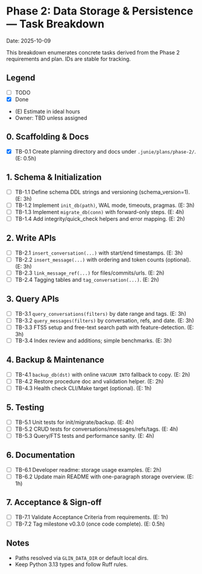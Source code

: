 # Phase 2: Data Storage & Persistence — Task Breakdown

Date: 2025-10-09

This breakdown enumerates concrete tasks derived from the Phase 2 requirements and plan. IDs are stable for tracking.

## Legend
- [ ] TODO
- [x] Done
- (E) Estimate in ideal hours
- Owner: TBD unless assigned

## 0. Scaffolding & Docs
- [x] TB-0.1 Create planning directory and docs under `.junie/plans/phase-2/`. (E: 0.5h)

## 1. Schema & Initialization
- [ ] TB-1.1 Define schema DDL strings and versioning (schema_version=1). (E: 3h)
- [ ] TB-1.2 Implement `init_db(path)`, WAL mode, timeouts, pragmas. (E: 3h)
- [ ] TB-1.3 Implement `migrate_db(conn)` with forward-only steps. (E: 4h)
- [ ] TB-1.4 Add integrity/quick_check helpers and error mapping. (E: 2h)

## 2. Write APIs
- [ ] TB-2.1 `insert_conversation(...)` with start/end timestamps. (E: 3h)
- [ ] TB-2.2 `insert_message(...)` with ordering and token counts (optional). (E: 3h)
- [ ] TB-2.3 `link_message_ref(...)` for files/commits/urls. (E: 2h)
- [ ] TB-2.4 Tagging tables and `tag_conversation(...)`. (E: 2h)

## 3. Query APIs
- [ ] TB-3.1 `query_conversations(filters)` by date range and tags. (E: 3h)
- [ ] TB-3.2 `query_messages(filters)` by conversation, refs, and date. (E: 3h)
- [ ] TB-3.3 FTS5 setup and free-text search path with feature-detection. (E: 3h)
- [ ] TB-3.4 Index review and additions; simple benchmarks. (E: 3h)

## 4. Backup & Maintenance
- [ ] TB-4.1 `backup_db(dst)` with online `VACUUM INTO` fallback to copy. (E: 2h)
- [ ] TB-4.2 Restore procedure doc and validation helper. (E: 2h)
- [ ] TB-4.3 Health check CLI/Make target (optional). (E: 1h)

## 5. Testing
- [ ] TB-5.1 Unit tests for init/migrate/backup. (E: 4h)
- [ ] TB-5.2 CRUD tests for conversations/messages/refs/tags. (E: 4h)
- [ ] TB-5.3 Query/FTS tests and performance sanity. (E: 4h)

## 6. Documentation
- [ ] TB-6.1 Developer readme: storage usage examples. (E: 2h)
- [ ] TB-6.2 Update main README with one-paragraph storage overview. (E: 1h)

## 7. Acceptance & Sign‑off
- [ ] TB-7.1 Validate Acceptance Criteria from requirements. (E: 1h)
- [ ] TB-7.2 Tag milestone v0.3.0 (once code complete). (E: 0.5h)

## Notes
- Paths resolved via `GLIN_DATA_DIR` or default local dirs.
- Keep Python 3.13 types and follow Ruff rules.
